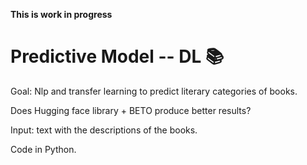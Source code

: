 **This is work in progress**

# Predictive Model -- DL :books:

Goal: Nlp and transfer learning to predict literary categories of books.

Does Hugging face library + BETO produce better results?

Input: text with the descriptions of the books. 

Code in Python.
